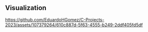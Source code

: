 ## Visualization



https://github.com/EduardoHGomez/C-Projects-2023/assets/107379264/610c887d-5f63-4555-b249-2ddf405fd5df

